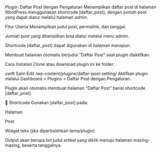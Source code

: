 Plugin: Daftar Post dengan Pengaturan
Menampilkan daftar post di halaman WordPress menggunakan shortcode [daftar_post], dengan jumlah post yang dapat diatur melalui halaman admin.

Fitur Utama
Menampilkan judul post, permalink, dan tanggal.

Jumlah post yang ditampilkan bisa diatur melalui menu admin.

Shortcode [daftar_post] dapat digunakan di halaman manapun.

Membuat halaman otomatis berjudul "Daftar Post" saat plugin diaktifkan.

Cara Instalasi
Clone atau download plugin ini ke folder:

swift
Salin
Edit
/wp-content/plugins/daftar-post-setting/
Aktifkan plugin melalui Dashboard > Plugins > Daftar Post dengan Pengaturan.

Plugin akan otomatis membuat halaman “Daftar Post” berisi shortcode [daftar_post].

🧾 Shortcode
Gunakan [daftar_post] pada:

Halaman

Post

Widget teks (jika diperbolehkan tema/plugin)

Output akan berupa list judul artikel yang diklik menuju halaman masing-masing, beserta tanggalnya.
